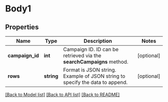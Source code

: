 # Body1

## Properties
Name | Type | Description | Notes
------------ | ------------- | ------------- | -------------
**campaign_id** | **int** | Campaign ID. ID can be retrieved via the **searchCampaigns** method. | [optional] 
**rows** | **string** | Format is JSON string. Example of JSON string to specify the data to append. | [optional] 

[[Back to Model list]](../../README.md#documentation-for-models) [[Back to API list]](../../README.md#documentation-for-api-endpoints) [[Back to README]](../../README.md)

